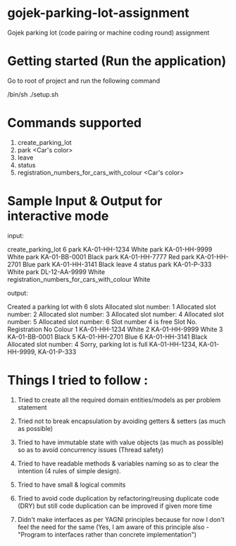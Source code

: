 # gojek-parking-lot-assignment
Gojek parking lot (code pairing or machine coding round) assignment

# Getting started (Run the application)
Go to root of project and run the following command

/bin/sh ./setup.sh


# Commands supported
1. create_parking_lot <Size of parking spot>
2. park <Car registration Number> <Car's color>
3. leave <Slot id>
4. status
5. registration_numbers_for_cars_with_colour <Car's color>


# Sample Input & Output for interactive mode

input:

create_parking_lot 6
park KA-01-HH-1234 White
park KA-01-HH-9999 White
park KA-01-BB-0001 Black
park KA-01-HH-7777 Red
park KA-01-HH-2701 Blue
park KA-01-HH-3141 Black
leave 4
status
park KA-01-P-333 White
park DL-12-AA-9999 White
registration_numbers_for_cars_with_colour White

output:

Created a parking lot with 6 slots
Allocated slot number: 1
Allocated slot number: 2
Allocated slot number: 3
Allocated slot number: 4
Allocated slot number: 5
Allocated slot number: 6
Slot number 4 is free
Slot No.        Registration No     Colour
1               KA-01-HH-1234       White
2               KA-01-HH-9999       White
3               KA-01-BB-0001       Black
5               KA-01-HH-2701       Blue
6               KA-01-HH-3141       Black
Allocated slot number: 4
Sorry, parking lot is full
KA-01-HH-1234, KA-01-HH-9999, KA-01-P-333

# Things I tried to follow :
1. Tried to create all the required domain entities/models as per problem statement

2. Tried not to break encapsulation by avoiding getters & setters (as much as possible)

3. Tried to have immutable state with value objects (as much as possible) so as to avoid concurrency issues (Thread
   safety)

4. Tried to have readable methods & variables naming so as to clear the intention
   (4 rules of simple design).

5. Tried to have small & logical commits

6. Tried to avoid code duplication by refactoring/reusing duplicate code (DRY)
   but still code duplication can be improved if given more time

7. Didn't make interfaces as per YAGNI principles because for now I don't feel the need for the same (Yes, I am aware of
   this principle also - "Program to interfaces rather than concrete implementation")